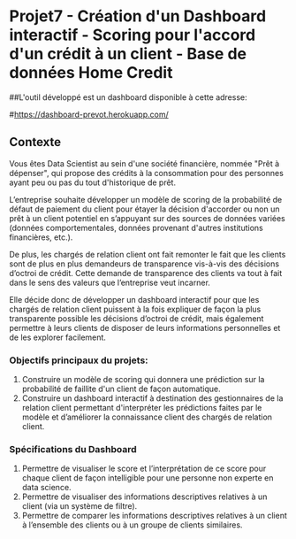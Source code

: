 # Projet7 - Création d'un Dashboard interactif - Scoring pour l'accord d'un crédit à un client - Base de données Home Credit
##L'outil développé est un dashboard disponible à cette adresse: 

#https://dashboard-prevot.herokuapp.com/

## Contexte
Vous êtes Data Scientist au sein d'une société financière, nommée "Prêt à dépenser",  qui propose des crédits à la consommation pour des personnes ayant peu ou pas du tout d'historique de prêt.

L’entreprise souhaite développer un modèle de scoring de la probabilité de défaut de paiement du client pour étayer la décision d'accorder ou non un prêt à un client potentiel en s’appuyant sur des sources de données variées (données comportementales, données provenant d'autres institutions financières, etc.).

De plus, les chargés de relation client ont fait remonter le fait que les clients sont de plus en plus demandeurs de transparence vis-à-vis des décisions d’octroi de crédit. Cette demande de transparence des clients va tout à fait dans le sens des valeurs que l’entreprise veut incarner.

Elle décide donc de développer un dashboard interactif pour que les chargés de relation client puissent à la fois expliquer de façon la plus transparente possible les décisions d’octroi de crédit, mais également permettre à leurs clients de disposer de leurs informations personnelles et de les explorer facilement. 

### Objectifs principaux du projets:

1. Construire un modèle de scoring qui donnera une prédiction sur la probabilité de faillite d'un client de façon automatique.
2. Construire un dashboard interactif à destination des gestionnaires de la relation client permettant d'interpréter les prédictions faites par le modèle et d’améliorer la connaissance client des chargés de relation client.

### Spécifications du Dashboard
1. Permettre de visualiser le score et l’interprétation de ce score pour chaque client de façon intelligible pour une personne non experte en data science.
2. Permettre de visualiser des informations descriptives relatives à un client (via un système de filtre).
3. Permettre de comparer les informations descriptives relatives à un client à l’ensemble des clients ou à un groupe de clients similaires.
